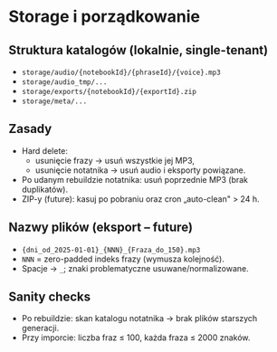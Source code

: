 # Storage i porządkowanie

## Struktura katalogów (lokalnie, single-tenant)
- `storage/audio/{notebookId}/{phraseId}/{voice}.mp3`
- `storage/audio_tmp/...`
- `storage/exports/{notebookId}/{exportId}.zip`
- `storage/meta/...`

## Zasady
- Hard delete:
  - usunięcie frazy → usuń wszystkie jej MP3,
  - usunięcie notatnika → usuń audio i eksporty powiązane.
- Po udanym rebuildzie notatnika: usuń poprzednie MP3 (brak duplikatów).
- ZIP-y (future): kasuj po pobraniu oraz cron „auto-clean" > 24 h.

## Nazwy plików (eksport – future)
- `{dni_od_2025-01-01}_{NNN}_{Fraza_do_150}.mp3`
- `NNN` = zero-padded indeks frazy (wymusza kolejność).
- Spacje → `_`; znaki problematyczne usuwane/normalizowane.

## Sanity checks
- Po rebuildzie: skan katalogu notatnika → brak plików starszych generacji.
- Przy imporcie: liczba fraz ≤ 100, każda fraza ≤ 2000 znaków.

